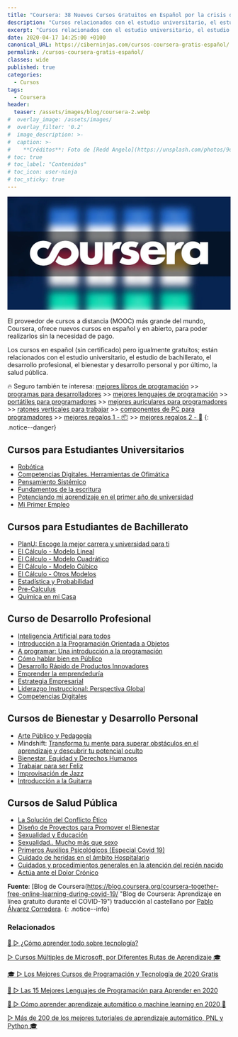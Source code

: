 ```yaml
---
title: "Coursera: 38 Nuevos Cursos Gratuitos en Español por la crisis del Coronavirus"
description: "Cursos relacionados con el estudio universitario, el estudio de bachillerato, el desarrollo profesional, el bienestar y desarrollo personal y por último, la salud pública"
excerpt: "Cursos relacionados con el estudio universitario, el estudio de bachillerato, el desarrollo profesional, el bienestar y desarrollo personal y por último, la salud pública"
date: 2020-04-17 14:25:00 +0100
canonical_URL: https://ciberninjas.com/cursos-coursera-gratis-español/
permalink: /cursos-coursera-gratis-español/
classes: wide
published: true
categories:
  - Cursos
tags:
  - Coursera
header:
  teaser: /assets/images/blog/coursera-2.webp
#  overlay_image: /assets/images/
#  overlay_filter: '0.2'
#  image_description: >-
#  caption: >-
#    **Créditos**: Foto de [Redd Angelo](https://unsplash.com/photos/9o8YdYGTT64) en [Unsplash](https://unsplash.com/@reddangelo)
# toc: true
# toc_label: "Contenidos"
# toc_icon: user-ninja
# toc_sticky: true
---
```


![](/assets/images/blog/coursera-2.webp "")

El proveedor de cursos a distancia (MOOC) más grande del mundo, Coursera, ofrece nuevos cursos en español y en abierto, para poder realizarlos sin la necesidad de pago.

Los cursos en español (sin certificado) pero igualmente gratuitos;  están relacionados con el estudio universitario, el estudio de bachillerato, el desarrollo profesional, el bienestar y desarrollo personal y por último, la salud pública.

🔥 Seguro también te interesa: [mejores libros de programación](/programar/) >> [programas para desarrolladores](/mejores-editores-texto/) >> [mejores lenguajes de programación](/15-mejores-lenguajes-programacion/) >> [portátiles para programadores]() >> [mejores auriculares para programadores](/auriculares-dise%C3%B1o/) >> [ratones verticales para trabajar](/teclados-ratones-dise%C3%B1o/) >> [componentes de PC para programadores](/ordenadores-componentes/) >> [mejores regalos 1 - 📦](/black-friday-amazon/) >> [mejores regalos 2 - 🎁](/prime-day-amazon/)
{: .notice--danger}

## **Cursos para Estudiantes Universitarios**

- [Robótica](https://www.coursera.org/learn/robotica-inicial)
- [Competencias Digitales. Herramientas de Ofimática](https://www.coursera.org/learn/competencias-digitales-ofimatica)
- [Pensamiento Sistémico](https://www.coursera.org/learn/pensamiento-sistemico)
- [Fundamentos de la escritura](https://www.coursera.org/learn/escritura-esp)
- [Potenciando mi aprendizaje en el primer año de universidad](https://www.coursera.org/learn/potenciando-aprendizaje)
- [Mi Primer Empleo](https://www.coursera.org/learn/mi-primer-empleo)

## **Cursos para Estudiantes de Bachillerato**

- [PlanU: Escoge la mejor carrera y universidad para ti](https://www.coursera.org/learn/escoger-carrera-y-universidad)
- [El Cálculo - Modelo Lineal](https://www.coursera.org/learn/calculo-1)
- [El Cálculo - Modelo Cuadrático](https://www.coursera.org/learn/calculo-2)
- [El Cálculo - Modelo Cúbico](https://www.coursera.org/learn/calculo-3)
- [El Cálculo - Otros Modelos](https://www.coursera.org/learn/calculo-4)
- [Estadística y Probabilidad](https://www.coursera.org/learn/estadistica-probabilidad)
- [Pre-Calculus](https://www.coursera.org/learn/introduccion-al-calculo)
- [Química en mi Casa](https://www.coursera.org/learn/quimica-en-mi-casa)

## **Curso de Desarrollo Profesional**

- [Inteligencia Artificial para todos](https://www.coursera.org/learn/ai-for-everyone-es)
- [Introducción a la Programación Orientada a Objetos](https://www.coursera.org/learn/introduccion-programacion-java)
- [A programar: Una introducción a la programación](https://www.coursera.org/learn/a-programar)
- [Cómo hablar bien en Público](https://www.coursera.org/learn/competencias-digitales-ofimatica)
- [Desarrollo Rápido de Productos Innovadores](https://www.coursera.org/learn/innovacion)
- [Emprender la emprendeduría](https://www.coursera.org/learn/emprender)
- [Estrategia Empresarial](https://www.coursera.org/learn/estrategia-empresarial)
- [Liderazgo Instruccional: Perspectiva Global](https://www.coursera.org/learn/liderazgo-educativo)
- [Competencias Digitales](https://www.coursera.org/learn/competencias-digitales-ofimatica)

## **Cursos de Bienestar y Desarrollo Personal**

- [Arte Público y Pedagogía](https://www.coursera.org/learn/arte-publico-pedagogia)
- Mindshift: [Transforma tu mente para superar obstáculos en el aprendizaje y descubrir tu potencial oculto](https://www.coursera.org/learn/mindshift-transforma-mente)
- [Bienestar, Equidad y Derechos Humanos](https://www.coursera.org/learn/bienestar-equidad-derechos-humanos)
- [Trabajar para ser Feliz](https://www.coursera.org/learn/familia-trabajo-sociedad)
- [Improvisación de Jazz](https://www.coursera.org/learn/improvisacion-de-jazz)
- [Introducción a la Guitarra](https://www.coursera.org/learn/guitarra)

## **Cursos de Salud Pública**

- [La Solución del Conflicto Ético](https://www.coursera.org/learn/etica)
- [Diseño de Proyectos para Promover el Bienestar](https://www.coursera.org/learn/diseno-proyectos-promocion-bienestar)
- [Sexualidad y Educación](https://www.coursera.org/learn/sexualidad-y-educacion)
- [Sexualidad.. Mucho más que sexo](https://www.coursera.org/learn/sexualidad)
- [Primeros Auxilios Psicológicos (Especial Covid 19)](https://www.coursera.org/learn/pap-covid19)
- [Cuidado de heridas en el ámbito Hospitalario](https://www.coursera.org/learn/cuidado-heridas)
- [Cuidados y procedimientos generales en la atención del recién nacido](https://www.coursera.org/learn/cuidados-del-recien-nacido)
- [Actúa ante el Dolor Crónico](https://www.coursera.org/learn/actua-dolor-cronico)

**Fuente**\: [Blog de Coursera(https://blog.coursera.org/coursera-together-free-online-learning-during-covid-19/ "Blog de Coursera: Aprendizaje en línea gratuito durante el COVID-19") traducci&oacute;n al castellano por [Pablo &Aacute;lvarez Corredera](https://kutt.it/ciberninjast).
{: .notice--info}

### Relacionados

[🥇 ▷ ¿Cómo aprender todo sobre tecnología?](/aprender/)

[▷ Cursos Múltiples de Microsoft, por Diferentes Rutas de Aprendizaje 🎓](/cursos-tecnologia-microsoft/)

[🎓 ▷ Los Mejores Cursos de Programación y Tecnología de 2020 Gratis](/cursos-tecnologia/)

[🥇 ▷ Las 15 Mejores Lenguajes de Programación para Aprender en 2020](/programar/)

[🥇 ▷ Cómo aprender aprendizaje automático o machine learning en 2020 🤖](/que-aprender-sobre-machine-learning-2020/)

[▷ Más de 200 de los mejores tutoriales de aprendizaje automático, PNL y Python 🎓](/aprendizaje-automatico-cursos-ingles/)

